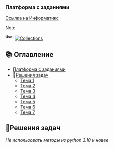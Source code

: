 ### Платформа с заданиями
[Ссылка на Информатикс](https://informatics.msk.ru/)

> [!Note]
<sup><strong>Use:</strong></sup> [![Collections](https://img.shields.io/badge/collections-blue)](https://docs.python.org/3/library/collections.html) 

## 📚 Оглавление
- [Платформа с заданиями](#платформа-с-заданиями)
- 🧠[Решения задач](#-решения-задач)
	- <a href="BLOCK-1">Тема 1</a>
	- <a href="BLOCK-2">Тема 2</a>
	- <a href="BLOCK-3">Тема 3</a>
	- <a href="BLOCK-4">Тема 4</a>
	- <a href="BLOCK-5">Тема 5</a>
	- <a href="BLOCK-6">Тема 6</a>
	- <a href="BLOCK-7">Тема 7</a>

## 🧠Решения задач
*Не использовать методы из python 3.10 и новее*

